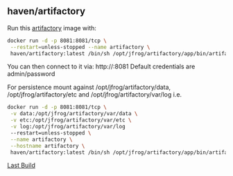 ## haven/artifactory

Run this [artifactory][] image with:

```bash
docker run -d -p 8081:8081/tcp \
 --restart=unless-stopped --name artifactory \
 haven/artifactory:latest /bin/sh /opt/jfrog/artifactory/app/bin/artifactory.sh
```
You can then connect to it via: http://<docker host ip>:8081 Default credentials are admin/password

For persistence mount against /opt/jfrog/artifactory/data, /opt/jfrog/artifactory/etc and /opt/jfrog/artifactory/var/log i.e.

```bash
docker run -d -p 8081:8081/tcp \
 -v data:/opt/jfrog/artifactory/var/data \
 -v etc:/opt/jfrog/artifactory/var/etc \
 -v log:/opt/jfrog/artifactory/var/log
 --restart=unless-stopped \
 --name artifactory \
 --hostname artifactory \
 haven/artifactory:latest /bin/sh /opt/jfrog/artifactory/app/bin/artifactory.sh
```

[Last Build][packages]

[artifactory]: https://jfrog.com/artifactory/
[packages]: https://github.com/thehaven/haven-kubler/tree/master/images/artifactory/PACKAGES.md

